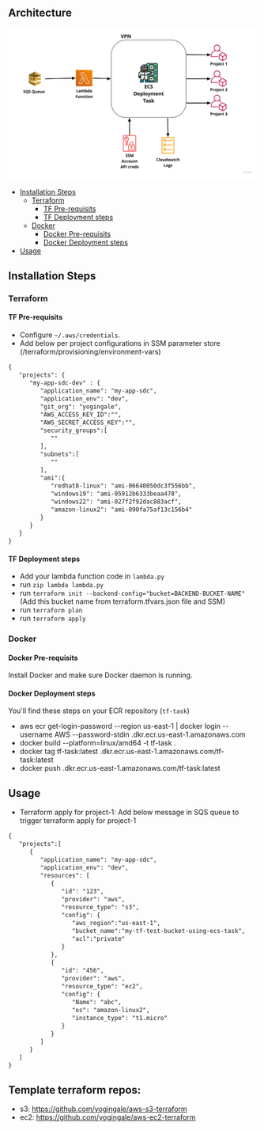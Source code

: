 ## Architecture

![arch](static/images/arch.jpg?raw=true "Architecture")

- [Installation Steps](#installation-steps)
  - [Terraform](#terraform)
    - [TF Pre-requisits](#tf-pre-requisits)
    - [TF Deployment steps](#tf-deployment-steps)
  - [Docker](#docker)
    - [Docker Pre-requisits](#docker-pre-requisits)
    - [Docker Deployment steps](#docker-deployment-steps)
- [Usage](#usage)

## Installation Steps

### Terraform
#### TF Pre-requisits
- Configure `~/.aws/credentials`.
- Add below per project configurations in SSM parameter store (/terraform/provisioning/environment-vars)
```
{
   "projects": {
      "my-app-sdc-dev" : {
         "application_name": "my-app-sdc",
         "application_env": "dev",
         "git_org": "yogingale",
         "AWS_ACCESS_KEY_ID":"",
         "AWS_SECRET_ACCESS_KEY":"",
         "security_groups":[
            ""
         ],
         "subnets":[
            ""
         ],
         "ami":{
            "redhat8-linux": "ami-06640050dc3f556bb",
            "windows19": "ami-05912b6333beaa478",
            "windows22": "ami-027f2f92dac883acf",
            "amazon-linux2": "ami-090fa75af13c156b4"
         }
      }
   }
}
```

#### TF Deployment steps
* Add your lambda function code in `lambda.py`
* run `zip lambda lambda.py`
* run `terraform init --backend-config="bucket=BACKEND-BUCKET-NAME"` (Add this bucket name from terraform.tfvars.json file and SSM)
* run `terraform plan`
* run `terraform apply`

### Docker
#### Docker Pre-requisits
Install Docker and make sure Docker daemon is running.

#### Docker Deployment steps
You'll find these steps on your ECR repository (`tf-task`)
* aws ecr get-login-password --region us-east-1 | docker login --username AWS --password-stdin <your-account-number>.dkr.ecr.us-east-1.amazonaws.com
* docker build --platform=linux/amd64 -t tf-task .
* docker tag tf-task:latest <your-account-number>.dkr.ecr.us-east-1.amazonaws.com/tf-task:latest
* docker push <your-account-number>.dkr.ecr.us-east-1.amazonaws.com/tf-task:latest

## Usage
* Terraform apply for project-1:
Add below message in SQS queue to trigger terraform apply for project-1
```
{
   "projects":[
      {
         "application_name": "my-app-sdc",
         "application_env": "dev",
         "resources": [
            {
               "id": "123",
               "provider": "aws",
               "resource_type": "s3",
               "config": {
                  "aws_region":"us-east-1",
                  "bucket_name":"my-tf-test-bucket-using-ecs-task",
                  "acl":"private"
               }
            },
            {
               "id": "456",
               "provider": "aws",
               "resource_type": "ec2",
               "config": {
                  "Name": "abc",
                  "os": "amazon-linux2",
                  "instance_type": "t1.micro"
               }
            }
         ]
      }
   ]
}
```
## Template terraform repos:
- s3: https://github.com/yogingale/aws-s3-terraform
- ec2: https://github.com/yogingale/aws-ec2-terraform
